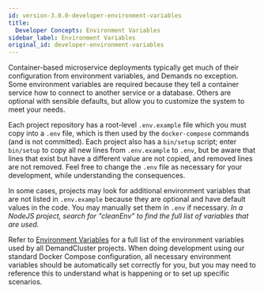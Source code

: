 ```yaml
---
id: version-3.0.0-developer-environment-variables
title:
  Developer Concepts: Environment Variables
sidebar_label: Environment Variables
original_id: developer-environment-variables
---
```


Container-based microservice deployments typically get much of their configuration from environment variables, and Demands no exception. Some environment variables are required because they tell a container service how to connect to another service or a database. Others are optional with sensible defaults, but allow you to customize the system to meet your needs.

Each project repository has a root-level `.env.example` file which you must copy into a `.env` file, which is then used by the `docker-compose` commands (and is not committed). Each project also has a `bin/setup` script; enter `bin/setup` to copy all new lines from `.env.example` to `.env`, but be aware that lines that exist but have a different value are not copied, and removed lines are not removed. Feel free to change the `.env` file as necessary for your development, while understanding the consequences.

In some cases, projects may look for additional environment variables that are not listed in `.env.example` because they are optional and have default values in the code. You may manually set them in `.env` if necessary. *In a NodeJS project, search for "cleanEnv" to find the full list of variables that are used.*

Refer to [Environment Variables](./environment-variables) for a full list of the environment variables used by all DemandCluster projects. When doing development using our standard Docker Compose configuration, all necessary environment variables should be automatically set correctly for you, but you may need to reference this to understand what is happening or to set up specific scenarios.
